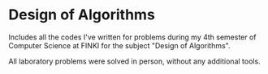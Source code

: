 # Design of Algorithms

Includes all the codes I've written for problems during my 4th semester of Computer Science at FINKI for the subject "Design of Algorithms".

All laboratory problems were solved in person, without any additional tools.
